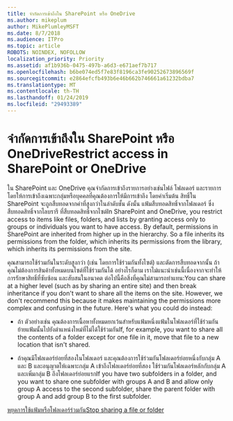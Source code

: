 ```yaml
---
title: จำกัดการเข้าถึงใน SharePoint หรือ OneDrive
ms.author: mikeplum
author: MikePlumleyMSFT
ms.date: 8/7/2018
ms.audience: ITPro
ms.topic: article
ROBOTS: NOINDEX, NOFOLLOW
localization_priority: Priority
ms.assetid: af1b936b-0475-497b-a6d3-e671aef7b717
ms.openlocfilehash: b6be074ed5f7e83f8196ca3fe90252673896569f
ms.sourcegitcommit: e2864efcfb493b6e46b662b746661a61232bdba7
ms.translationtype: MT
ms.contentlocale: th-TH
ms.lasthandoff: 01/24/2019
ms.locfileid: "29493389"
---
```

# <a name="restrict-access-in-sharepoint-or-onedrive"></a><span data-ttu-id="5cfd3-102">จำกัดการเข้าถึงใน SharePoint หรือ OneDrive</span><span class="sxs-lookup"><span data-stu-id="5cfd3-102">Restrict access in SharePoint or OneDrive</span></span>

<span data-ttu-id="5cfd3-p101">ใน SharePoint และ OneDrive คุณจำกัดการเข้าถึงรายการอย่างเช่นไฟล์ โฟลเดอร์ และรายการ โดยให้การเข้าถึงเฉพาะกลุ่มหรือบุคคลที่คุณต้องการให้มีการเข้าถึง โดยค่าเริ่มต้น สิทธิ์ใน SharePoint จะถูกสืบทอดจากค่าที่สูงกว่าในลำดับชั้น ดังนั้น แฟ้มสืบทอดสิทธิ์จากโฟลเดอร์ ซึ่งสืบทอดสิทธิ์จากไลบรารี ที่สืบทอดสิทธิ์จากไซต์</span><span class="sxs-lookup"><span data-stu-id="5cfd3-p101">In SharePoint and OneDrive, you restrict access to items like files, folders, and lists by granting access only to groups or individuals you want to have access. By default, permissions in SharePoint are inherited from higher up in the hierarchy. So a file inherits its permissions from the folder, which inherits its permissions from the library, which inherits its permissions from the site.</span></span>
  
<span data-ttu-id="5cfd3-p102">คุณสามารถใช้ร่วมกันในระดับสูงกว่า (เช่น โดยการใช้ร่วมกันทั้งไซต์) และตัดการสืบทอดจากนั้น ถ้าคุณไม่ต้องการสินค้าทั้งหมดบนไซต์ที่ใช้ร่วมกันได้ อย่างไรก็ตาม เราไม่แนะนำเช่นนี้เนื่องจากจะทำให้การรักษาสิทธิ์ที่ซับซ้อน และสับสนในอนาคต ต่อไปนี้คือสิ่งที่คุณไม่สามารถทำแทน:</span><span class="sxs-lookup"><span data-stu-id="5cfd3-p102">You can share at a higher level (such as by sharing an entire site) and then break inheritance if you don't want to share all the items on the site. However, we don't recommend this because it makes maintaining the permissions more complex and confusing in the future. Here's what you could do instead:</span></span>
  
- <span data-ttu-id="5cfd3-109">ถ้า ตัวอย่างเช่น คุณต้องการเนื้อหาทั้งหมดยกเว้นสำหรับแฟ้มหนึ่งแฟ้มในโฟลเดอร์ที่ใช้ร่วมกัน ย้ายแฟ้มนั้นไปยังตำแหน่งใหม่ที่ไม่ได้ใช้ร่วมกัน</span><span class="sxs-lookup"><span data-stu-id="5cfd3-109">If, for example, you want to share all the contents of a folder except for one file in it, move that file to a new location that isn't shared.</span></span>
    
- <span data-ttu-id="5cfd3-110">ถ้าคุณมีโฟลเดอร์ย่อยที่สองในโฟลเดอร์ และคุณต้องการใช้ร่วมกันโฟลเดอร์ย่อยหนึ่งกับกลุ่ม A และ B และอนุญาตให้เฉพาะกลุ่ม A เข้าถึงโฟลเดอร์ย่อยที่สอง ใช้ร่วมกันโฟลเดอร์หลักกับกลุ่ม A และเพิ่มกลุ่ม B ถึงโฟลเดอร์ย่อยแรก</span><span class="sxs-lookup"><span data-stu-id="5cfd3-110">If you have two subfolders in a folder, and you want to share one subfolder with groups A and B and allow only group A access to the second subfolder, share the parent folder with group A and add group B to the first subfolder.</span></span>
    
[<span data-ttu-id="5cfd3-111">หยุดการใช้แฟ้มหรือโฟลเดอร์ร่วมกัน</span><span class="sxs-lookup"><span data-stu-id="5cfd3-111">Stop sharing a file or folder </span></span>](https://go.microsoft.com/fwlink/?linkid=2008861)
  

